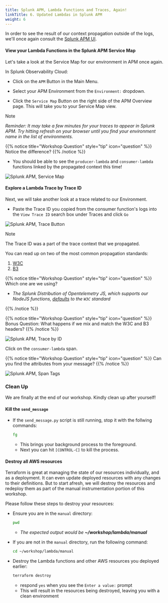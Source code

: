 ```yaml
---
title: Splunk APM, Lambda Functions and Traces, Again!
linkTitle: 6. Updated Lambdas in Splunk APM
weight: 6
---
```


In order to see the result of our context propagation outside of the logs, we'll once again consult the [Splunk APM UI](https://app.us1.signalfx.com/#/apm).

#### View your Lambda Functions in the Splunk APM Service Map

Let's take a look at the Service Map for our environment in APM once again.

In Splunk Observability Cloud:

- Click on the `APM` Button in the Main Menu.

- Select your APM Environment from the `Environment:` dropdown.

- Click the `Service Map` Button on the right side of the APM Overview page. This will take you to your Service Map view.

> [!NOTE]
> _Reminder: It may take a few minutes for your traces to appear in Splunk APM. Try hitting refresh on your browser until you find your environment name in the list of environments._

{{% notice title="Workshop Question" style="tip" icon="question" %}}
Notice the difference?
{{% /notice %}}

- You should be able to see the `producer-lambda` and `consumer-lambda` functions linked by the propagated context this time!

![Splunk APM, Service Map](../images/09-Manual-ServiceMap.png)

#### Explore a Lambda Trace by Trace ID

Next, we will take another look at a trace related to our Environment.

- Paste the Trace ID you copied from the consumer function's logs into the `View Trace ID` search box under Traces and click `Go`

![Splunk APM, Trace Button](../images/10-Manual-TraceButton.png)

> [!NOTE]
> The Trace ID was a part of the trace context that we propagated.

You can read up on two of the most common propagation standards:

1. [W3C](https:///www.w3.org/TR/trace-context/#traceparent-header)
2. [B3](https://github.com/openzipkin/b3-propagation#overall-process)

{{% notice title="Workshop Question" style="tip" icon="question" %}}
Which one are we using?

- _The Splunk Distribution of Opentelemetry JS, which supports our NodeJS functions, [defaults](https://docs.splunk.com/observability/en/gdi/get-data-in/application/nodejs/splunk-nodejs-otel-distribution.html#defaults-of-the-splunk-distribution-of-opentelemetry-js) to the `W3C` standard_

{{% /notice %}}

{{% notice title="Workshop Question" style="tip" icon="question" %}}
Bonus Question: What happens if we mix and match the W3C and B3 headers?
{{% /notice %}}

![Splunk APM, Trace by ID](../images/11-Manual-TraceByID.png)

Click on the `consumer-lambda` span.

{{% notice title="Workshop Question" style="tip" icon="question" %}}
Can you find the attributes from your message?
{{% /notice %}}

![Splunk APM, Span Tags](../images/12-Manual-SpanTags.png)

### Clean Up

We are finally at the end of our workshop. Kindly clean up after yourself!

#### Kill the `send_message`

- If the `send_message.py` script is still running, stop it with the follwing commands:

  ```bash
  fg
  ```

  - This brings your background process to the foreground.
  - Next you can hit `[CONTROL-C]` to kill the process.

#### Destroy all AWS resources

Terraform is great at managing the state of our resources individually, and as a deployment. It can even update deployed resources with any changes to their definitions. But to start afresh, we will destroy the resources and redeploy them as part of the manual instrumentation portion of this workshop.

Please follow these steps to destroy your resources:

- Ensure you are in the `manual` directory:

  ```bash
  pwd
  ```

  - _The expected output would be **~/workshop/lambda/manual**_

- If you are not in the `manual` directory, run the following command:

  ```bash
  cd ~/workshop/lambda/manual
  ```

- Destroy the Lambda functions and other AWS resources you deployed earlier:

  ```bash
  terraform destroy
  ```

  - respond `yes` when you see the `Enter a value:` prompt
  - This will result in the resources being destroyed, leaving you with a clean environment
